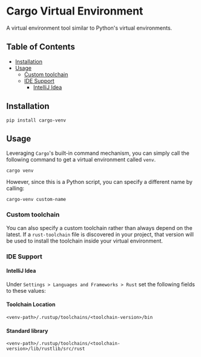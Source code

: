 # Cargo Virtual Environment

A virtual environment tool similar to Python's virtual environments.


## Table of Contents
* [Installation](#installation)
* [Usage](#usage)
    * [Custom toolchain](#custom-toolchain)
    * [IDE Support](#ide-support)
        * [IntelliJ Idea](#intellij-idea)

## Installation

```
pip install cargo-venv
```

## Usage
Leveraging `Cargo`'s built-in command mechanism, you can simply call the following command to get a virtual environment called
`venv`. 
```
cargo venv
```

However, since this is a Python script, you can specify a different name by calling:
```
cargo-venv custom-name
```

### Custom toolchain
You can also specify a custom toolchain rather than always depend on the latest. If a `rust-toolchain` file is discovered
in your project, that version will be used to install the toolchain inside your virtual environment.

### IDE Support
#### IntelliJ Idea
Under `Settings > Languages and Frameworks > Rust` set the following fields to these values:
#### Toolchain Location
```
<venv-path>/.rustup/toolchains/<toolchain-version>/bin
```
#### Standard library 
```
<venv-path>/.rustup/toolchains/<toolchain-version>/lib/rustlib/src/rust
```
